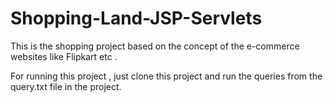 # Shopping-Land-JSP-Servlets

This is the shopping project based on the concept of the e-commerce websites like Flipkart etc . 

For running this project , just clone this project and run the queries from the query.txt file in the project.
